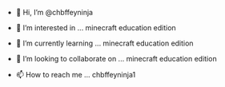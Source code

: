 - 👋 Hi, I’m @chbffeyninja
- 👀 I’m interested in ... minecraft education edition
- 🌱 I’m currently learning ... minecraft education edition

- 💞️ I’m looking to collaborate on ... minecraft education edition
- 📫 How to reach me ... chbffeyninja1




<!---
chbffeyninja/chbffeyninja is a ✨ special ✨ repository because its `README.md` (this file) appears on your GitHub profile.
You can click the Preview link to take a look at your changes.
--->
